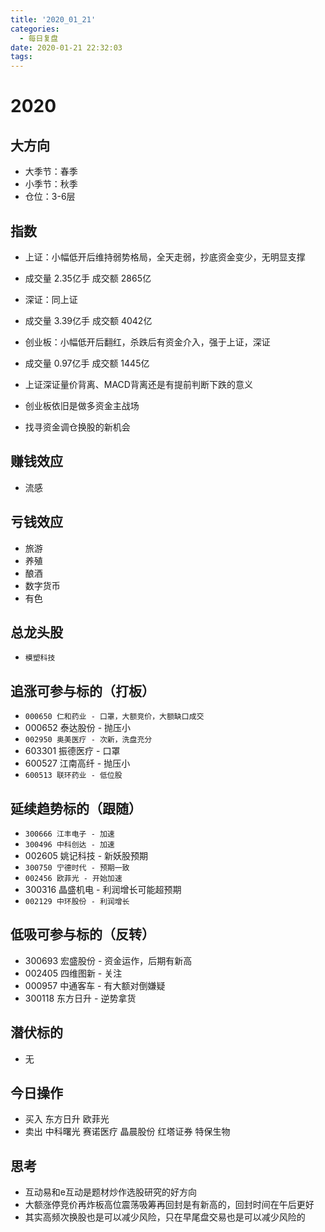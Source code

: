 ```yaml
---
title: '2020_01_21'
categories:
  - 每日复盘
date: 2020-01-21 22:32:03
tags:
---
```

# 2020

## 大方向
* 大季节：春季
* 小季节：秋季
* 仓位：3-6层

## 指数
* 上证：小幅低开后维持弱势格局，全天走弱，抄底资金变少，无明显支撑
* 成交量 2.35亿手 成交额 2865亿

* 深证：同上证
* 成交量 3.39亿手 成交额 4042亿

* 创业板：小幅低开后翻红，杀跌后有资金介入，强于上证，深证
* 成交量 0.97亿手 成交额 1445亿

* 上证深证量价背离、MACD背离还是有提前判断下跌的意义
* 创业板依旧是做多资金主战场
* 找寻资金调仓换股的新机会

## 赚钱效应
* 流感

## 亏钱效应
* 旅游
* 养殖
* 酿酒
* 数字货币
* 有色

## 总龙头股
* `模塑科技`

## 追涨可参与标的（打板）
* `000650 仁和药业 - 口罩，大额竞价，大额缺口成交`
* 000652 泰达股份 - 抛压小
* `002950 奥美医疗 - 次新，洗盘充分`
* 603301 振德医疗 - 口罩
* 600527 江南高纤 - 抛压小
* `600513 联环药业 - 低位股`

## 延续趋势标的（跟随）
* `300666 江丰电子 - 加速`
* `300496 中科创达 - 加速`
* 002605 姚记科技 - 新妖股预期
* `300750 宁德时代 - 预期一致`
* `002456 欧菲光 - 开始加速`
* 300316 晶盛机电 - 利润增长可能超预期
* `002129 中环股份 - 利润增长`

## 低吸可参与标的（反转）
* 300693 宏盛股份 - 资金运作，后期有新高
* 002405 四维图新 - 关注
* 000957 中通客车 - 有大额对倒嫌疑
* 300118 东方日升 - 逆势拿货

## 潜伏标的
* 无

## 今日操作
* 买入 东方日升 欧菲光
* 卖出 中科曙光 赛诺医疗 晶晨股份 红塔证券 特保生物

## 思考
* 互动易和e互动是题材炒作选股研究的好方向
* 大额涨停竞价再炸板高位震荡吸筹再回封是有新高的，回封时间在午后更好
* 其实高频次换股也是可以减少风险，只在早尾盘交易也是可以减少风险的
